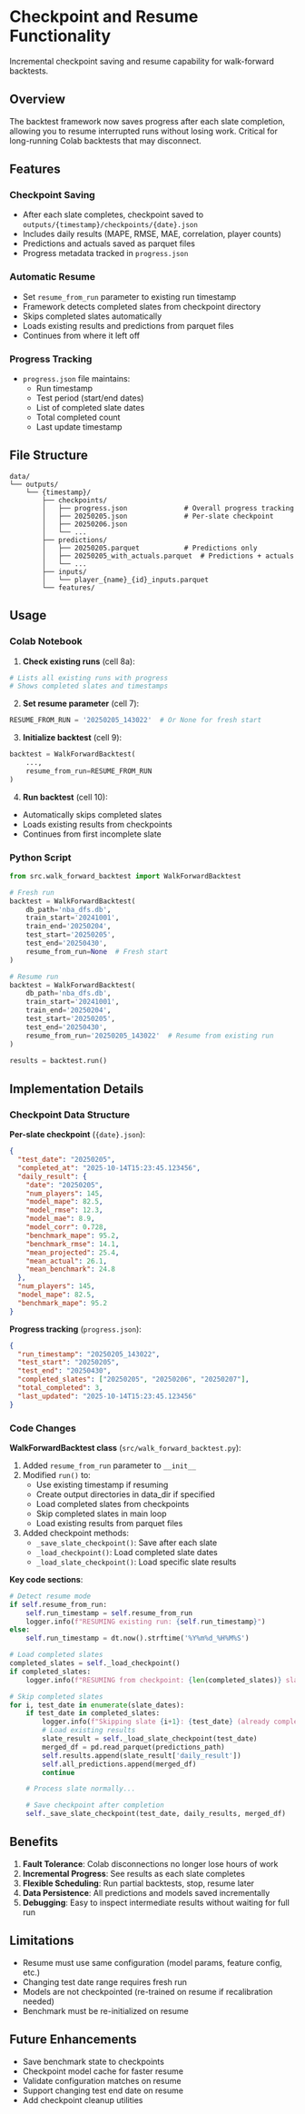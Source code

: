# Checkpoint and Resume Functionality

Incremental checkpoint saving and resume capability for walk-forward backtests.

## Overview

The backtest framework now saves progress after each slate completion, allowing you to resume interrupted runs without losing work. Critical for long-running Colab backtests that may disconnect.

## Features

### Checkpoint Saving
- After each slate completes, checkpoint saved to `outputs/{timestamp}/checkpoints/{date}.json`
- Includes daily results (MAPE, RMSE, MAE, correlation, player counts)
- Predictions and actuals saved as parquet files
- Progress metadata tracked in `progress.json`

### Automatic Resume
- Set `resume_from_run` parameter to existing run timestamp
- Framework detects completed slates from checkpoint directory
- Skips completed slates automatically
- Loads existing results and predictions from parquet files
- Continues from where it left off

### Progress Tracking
- `progress.json` file maintains:
  - Run timestamp
  - Test period (start/end dates)
  - List of completed slate dates
  - Total completed count
  - Last update timestamp

## File Structure

```
data/
└── outputs/
    └── {timestamp}/
        ├── checkpoints/
        │   ├── progress.json              # Overall progress tracking
        │   ├── 20250205.json              # Per-slate checkpoint
        │   ├── 20250206.json
        │   └── ...
        ├── predictions/
        │   ├── 20250205.parquet           # Predictions only
        │   ├── 20250205_with_actuals.parquet  # Predictions + actuals
        │   └── ...
        ├── inputs/
        │   └── player_{name}_{id}_inputs.parquet
        └── features/
```

## Usage

### Colab Notebook

1. **Check existing runs** (cell 8a):
```python
# Lists all existing runs with progress
# Shows completed slates and timestamps
```

2. **Set resume parameter** (cell 7):
```python
RESUME_FROM_RUN = '20250205_143022'  # Or None for fresh start
```

3. **Initialize backtest** (cell 9):
```python
backtest = WalkForwardBacktest(
    ...,
    resume_from_run=RESUME_FROM_RUN
)
```

4. **Run backtest** (cell 10):
- Automatically skips completed slates
- Loads existing results from checkpoints
- Continues from first incomplete slate

### Python Script

```python
from src.walk_forward_backtest import WalkForwardBacktest

# Fresh run
backtest = WalkForwardBacktest(
    db_path='nba_dfs.db',
    train_start='20241001',
    train_end='20250204',
    test_start='20250205',
    test_end='20250430',
    resume_from_run=None  # Fresh start
)

# Resume run
backtest = WalkForwardBacktest(
    db_path='nba_dfs.db',
    train_start='20241001',
    train_end='20250204',
    test_start='20250205',
    test_end='20250430',
    resume_from_run='20250205_143022'  # Resume from existing run
)

results = backtest.run()
```

## Implementation Details

### Checkpoint Data Structure

**Per-slate checkpoint** (`{date}.json`):
```json
{
  "test_date": "20250205",
  "completed_at": "2025-10-14T15:23:45.123456",
  "daily_result": {
    "date": "20250205",
    "num_players": 145,
    "model_mape": 82.5,
    "model_rmse": 12.3,
    "model_mae": 8.9,
    "model_corr": 0.728,
    "benchmark_mape": 95.2,
    "benchmark_rmse": 14.1,
    "mean_projected": 25.4,
    "mean_actual": 26.1,
    "mean_benchmark": 24.8
  },
  "num_players": 145,
  "model_mape": 82.5,
  "benchmark_mape": 95.2
}
```

**Progress tracking** (`progress.json`):
```json
{
  "run_timestamp": "20250205_143022",
  "test_start": "20250205",
  "test_end": "20250430",
  "completed_slates": ["20250205", "20250206", "20250207"],
  "total_completed": 3,
  "last_updated": "2025-10-14T15:23:45.123456"
}
```

### Code Changes

**WalkForwardBacktest class** (`src/walk_forward_backtest.py`):

1. Added `resume_from_run` parameter to `__init__`
2. Modified `run()` to:
   - Use existing timestamp if resuming
   - Create output directories in data_dir if specified
   - Load completed slates from checkpoints
   - Skip completed slates in main loop
   - Load existing results from parquet files
3. Added checkpoint methods:
   - `_save_slate_checkpoint()`: Save after each slate
   - `_load_checkpoint()`: Load completed slate dates
   - `_load_slate_checkpoint()`: Load specific slate results

**Key code sections**:

```python
# Detect resume mode
if self.resume_from_run:
    self.run_timestamp = self.resume_from_run
    logger.info(f"RESUMING existing run: {self.run_timestamp}")
else:
    self.run_timestamp = dt.now().strftime('%Y%m%d_%H%M%S')

# Load completed slates
completed_slates = self._load_checkpoint()
if completed_slates:
    logger.info(f"RESUMING from checkpoint: {len(completed_slates)} slates completed")

# Skip completed slates
for i, test_date in enumerate(slate_dates):
    if test_date in completed_slates:
        logger.info(f"Skipping slate {i+1}: {test_date} (already completed)")
        # Load existing results
        slate_result = self._load_slate_checkpoint(test_date)
        merged_df = pd.read_parquet(predictions_path)
        self.results.append(slate_result['daily_result'])
        self.all_predictions.append(merged_df)
        continue

    # Process slate normally...

    # Save checkpoint after completion
    self._save_slate_checkpoint(test_date, daily_results, merged_df)
```

## Benefits

1. **Fault Tolerance**: Colab disconnections no longer lose hours of work
2. **Incremental Progress**: See results as each slate completes
3. **Flexible Scheduling**: Run partial backtests, stop, resume later
4. **Data Persistence**: All predictions and models saved incrementally
5. **Debugging**: Easy to inspect intermediate results without waiting for full run

## Limitations

- Resume must use same configuration (model params, feature config, etc.)
- Changing test date range requires fresh run
- Models are not checkpointed (re-trained on resume if recalibration needed)
- Benchmark must be re-initialized on resume

## Future Enhancements

- Save benchmark state to checkpoints
- Checkpoint model cache for faster resume
- Validate configuration matches on resume
- Support changing test end date on resume
- Add checkpoint cleanup utilities
